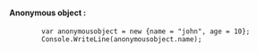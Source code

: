 #### Anonymous object : 

            var anonymousobject = new {name = "john", age = 10};
            Console.WriteLine(anonymousobject.name);
